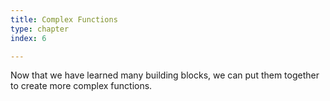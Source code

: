 ```yaml
---
title: Complex Functions
type: chapter
index: 6

---
```


Now that we have learned many building blocks, we can put them together to create more complex functions. 
<!--stackedit_data:
eyJoaXN0b3J5IjpbLTM3MTM3NDc3M119
-->